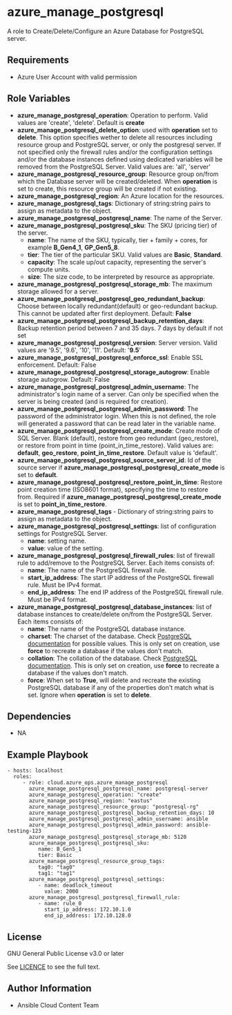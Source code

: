 azure_manage_postgresql
==================

A role to Create/Delete/Configure an Azure Database for PostgreSQL server.

Requirements
------------

* Azure User Account with valid permission

Role Variables
--------------

* **azure_manage_postgresql_operation**: Operation to perform. Valid values are 'create', 'delete'. Default is **create**
* **azure_manage_postgresql_delete_option**: used with **operation** set to **delete**. This option specifies wether to delete all resources including resource group and PostgreSQL server, or only the postgresql server. If not specified only the firewall rules and/or the configuration settings and/or the database instances defined using dedicated variables will be removed from the PostgreSQL Server. Valid values are: 'all', 'server'
* **azure_manage_postgresql_resource_group**: Resource group on/from which the Database server will be created/deleted. When **operation** is set to create, this resource group will be created if not existing.
* **azure_manage_postgresql_region**: An Azure location for the resources.
* **azure_manage_postgresql_tags**: Dictionary of string:string pairs to assign as metadata to the object.
* **azure_manage_postgresql_postgresql_name**: The name of the Server.
* **azure_manage_postgresql_postgresql_sku**: The SKU (pricing tier) of the server.
  - **name**: The name of the SKU, typically, tier + family + cores, for example **B_Gen4_1**, **GP_Gen5_8**.
  - **tier**: The tier of the particular SKU. Valid values are **Basic**, **Standard**.
  - **capacity**: The scale up/out capacity, representing the server's compute units.
  - **size**: The size code, to be interpreted by resource as appropriate.
* **azure_manage_postgresql_postgresql_storage_mb**: The maximum storage allowed for a server.
* **azure_manage_postgresql_postgresql_geo_redundant_backup**: Choose between locally redundant(default) or geo-redundant backup. This cannot be updated after first deployment. Default: **False**
* **azure_manage_postgresql_postgresql_backup_retention_days**: Backup retention period between 7 and 35 days. 7 days by default if not set
* **azure_manage_postgresql_postgresql_version**: Server version. Valid values are '9.5', '9.6', '10', '11'. Default: '**9.5**'
* **azure_manage_postgresql_postgresql_enforce_ssl**: Enable SSL enforcement. Default: False
* **azure_manage_postgresql_postgresql_storage_autogrow**: Enable storage autogrow. Default: False
* **azure_manage_postgresql_postgresql_admin_username**: The administrator's login name of a server. Can only be specified when the server is being created (and is required for creation).
* **azure_manage_postgresql_postgresql_admin_password**: The password of the administrator login. When this is not defined, the role will generated a password that can be read later in the variable name.
* **azure_manage_postgresql_postgresql_create_mode**: Create mode of SQL Server. Blank (default), restore from geo redundant (geo_restore), or restore from point in time (point_in_time_restore). Valid values are: **default**, **geo_restore**, **point_in_time_restore**. Default value is 'default'.
* **azure_manage_postgresql_postgresql_source_server_id**: Id of the source server if **azure_manage_postgresql_postgresql_create_mode** is set to **default**.
* **azure_manage_postgresql_postgresql_restore_point_in_time**: Restore point creation time (ISO8601 format), specifying the time to restore from. Required if **azure_manage_postgresql_postgresql_create_mode** is set to **point_in_time_restore**.
* **azure_manage_postgresql_tags** - Dictionary of string:string pairs to assign as metadata to the object.
* **azure_manage_postgresql_postgresql_settings**: list of configuration settings for PostgreSQL Server. 
  - **name**: setting name.
  - **value**: value of the setting.
* **azure_manage_postgresql_postgresql_firewall_rules**: list of firewall rule to add/remove to the PostgreSQL Server. Each items consists of:
  - **name**: The name of the PostgreSQL firewall rule.
  - **start_ip_address**: The start IP address of the PostgreSQL firewall rule. Must be IPv4 format.
  - **end_ip_address**: The end IP address of the PostgreSQL firewall rule. Must be IPv4 format.
* **azure_manage_postgresql_postgresql_database_instances**: list of database instances to create/delete on/from the PostgreSQL Server. Each items consists of:
  - **name**: The name of the PostgreSQL database instance.
  - **charset**: The charset of the database. Check [PostgreSQL documentation](https://www.postgresql.org/docs/9.3/multibyte.html) for possible values. This is only set on creation, use **force** to recreate a database if the values don't match.
  - **collation**: The collation of the database. Check [PostgreSQL documentation](https://www.postgresql.org/docs/9.1/collation.html). This is only set on creation, use **force** to recreate a database if the values don't match.
  - **force**:  When set to **True**, will delete and recreate the existing PostgreSQL database if any of the properties don't match what is set. Ignore when **operation** is set to **delete**.


Dependencies
------------

- NA

Example Playbook
----------------

    - hosts: localhost
      roles:
         - role: cloud.azure_ops.azure_manage_postgresql
           azure_manage_postgresql_postgresql_name: postgresql-server
           azure_manage_postgresql_operation: "create"
           azure_manage_postgresql_region: "eastus"
           azure_manage_postgresql_resource_group: "postgresql-rg"
           azure_manage_postgresql_postgresql_backup_retention_days: 10
           azure_manage_postgresql_postgresql_admin_username: ansible
           azure_manage_postgresql_postgresql_admin_password: ansible-testing-123
           azure_manage_postgresql_postgresql_storage_mb: 5120
           azure_manage_postgresql_postgresql_sku:
              name: B_Gen5_1
              tier: Basic
           azure_manage_postgresql_resource_group_tags:
              tag0: "tag0"
              tag1: "tag1"
           azure_manage_postgresql_postgresql_settings:
              - name: deadlock_timeout
                value: 2000
           azure_manage_postgresql_postgresql_firewall_rule:
              - name: rule_0
                start_ip_address: 172.10.1.0
                end_ip_address: 172.10.128.0

License
-------

GNU General Public License v3.0 or later

See [LICENCE](https://github.com/redhat-cop/cloud.azure_ops/blob/main/LICENSE) to see the full text.

Author Information
------------------

- Ansible Cloud Content Team
